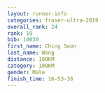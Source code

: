 ```yaml
---
layout: runner-info 
categories: fraser-ultra-2019 
overall_rank: 24
rank: 19
bib: 10030
first_name: Ching Soon
last_name: Wong
distance: 100KM
category: 100KM
gender: Male
finish_time: 16-53-38
---
```

